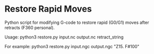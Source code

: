 # Restore Rapid Moves
Python script for modifying G-code to restore rapid (G0/G1) moves after retracts (F360 personal).

Usage:
python3 restore.py input.nc output.nc retract_string

For example:
python3 restore.py input.ngc output.ngc "Z15. F#100"
